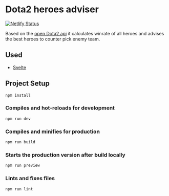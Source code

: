 # Dota2 heroes adviser
[![Netlify Status](https://api.netlify.com/api/v1/badges/391df475-32a6-467b-8b25-b23328a8b361/deploy-status)](https://app.netlify.com/sites/heroes-adviser/deploys)

Based on the [open Dota2 api](https://docs.opendota.com/) it calculates winrate of all heroes and advises the best heroes to counter pick enemy team.

## Used

* [Svelte](https://svelte.dev/)

## Project Setup
```
npm install
```

### Compiles and hot-reloads for development
```
npm run dev
```

### Compiles and minifies for production
```
npm run build
```

### Starts the production version after build locally
```
npm run preview
```

### Lints and fixes files
```
npm run lint
```
